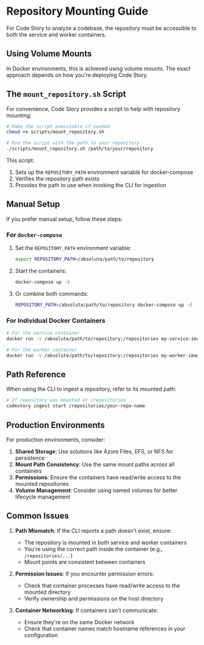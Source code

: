 # Repository Mounting Guide

For Code Story to analyze a codebase, the repository must be accessible to both the service and worker containers.

## Using Volume Mounts

In Docker environments, this is achieved using volume mounts. The exact approach depends on how you're deploying Code Story.

## The `mount_repository.sh` Script

For convenience, Code Story provides a script to help with repository mounting:

```bash
# Make the script executable if needed
chmod +x scripts/mount_repository.sh

# Run the script with the path to your repository
./scripts/mount_repository.sh /path/to/your/repository
```

This script:
1. Sets up the `REPOSITORY_PATH` environment variable for docker-compose
2. Verifies the repository path exists
3. Provides the path to use when invoking the CLI for ingestion

## Manual Setup

If you prefer manual setup, follow these steps:

### For `docker-compose`

1. Set the `REPOSITORY_PATH` environment variable:
   ```bash
   export REPOSITORY_PATH=/absolute/path/to/repository
   ```

2. Start the containers:
   ```bash
   docker-compose up -d
   ```

3. Or combine both commands:
   ```bash
   REPOSITORY_PATH=/absolute/path/to/repository docker-compose up -d
   ```

### For Individual Docker Containers

```bash
# For the service container
docker run -v /absolute/path/to/repository:/repositories my-service-image

# For the worker container
docker run -v /absolute/path/to/repository:/repositories my-worker-image
```

## Path Reference

When using the CLI to ingest a repository, refer to its mounted path:

```bash
# If repository was mounted at /repositories
codestory ingest start /repositories/your-repo-name
```

## Production Environments

For production environments, consider:

1. **Shared Storage**: Use solutions like Azure Files, EFS, or NFS for persistence
2. **Mount Path Consistency**: Use the same mount paths across all containers
3. **Permissions**: Ensure the containers have read/write access to the mounted repositories
4. **Volume Management**: Consider using named volumes for better lifecycle management

## Common Issues

1. **Path Mismatch**: If the CLI reports a path doesn't exist, ensure:
   - The repository is mounted in both service and worker containers
   - You're using the correct path inside the container (e.g., `/repositories/...`)
   - Mount points are consistent between containers

2. **Permission Issues**: If you encounter permission errors:
   - Check that container processes have read/write access to the mounted directory
   - Verify ownership and permissions on the host directory

3. **Container Networking**: If containers can't communicate:
   - Ensure they're on the same Docker network
   - Check that container names match hostname references in your configuration